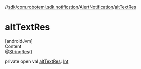 //[sdk](../../../index.md)/[com.robotemi.sdk.notification](../index.md)/[AlertNotification](index.md)/[altTextRes](alt-text-res.md)



# altTextRes  
[androidJvm]  
Content  
@[StringRes](https://developer.android.com/reference/kotlin/androidx/annotation/StringRes.html)()  
  
private open val [altTextRes](alt-text-res.md): [Int](https://kotlinlang.org/api/latest/jvm/stdlib/kotlin/-int/index.html)  



